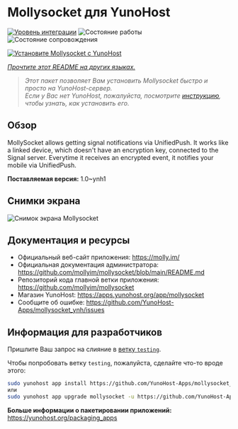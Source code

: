 <!--
Важно: этот README был автоматически сгенерирован <https://github.com/YunoHost/apps/tree/master/tools/readme_generator>
Он НЕ ДОЛЖЕН редактироваться вручную.
-->

# Mollysocket для YunoHost

[![Уровень интеграции](https://dash.yunohost.org/integration/mollysocket.svg)](https://ci-apps.yunohost.org/ci/apps/mollysocket/) ![Состояние работы](https://ci-apps.yunohost.org/ci/badges/mollysocket.status.svg) ![Состояние сопровождения](https://ci-apps.yunohost.org/ci/badges/mollysocket.maintain.svg)

[![Установите Mollysocket с YunoHost](https://install-app.yunohost.org/install-with-yunohost.svg)](https://install-app.yunohost.org/?app=mollysocket)

*[Прочтите этот README на других языках.](./ALL_README.md)*

> *Этот пакет позволяет Вам установить Mollysocket быстро и просто на YunoHost-сервер.*  
> *Если у Вас нет YunoHost, пожалуйста, посмотрите [инструкцию](https://yunohost.org/install), чтобы узнать, как установить его.*

## Обзор

MollySocket allows getting signal notifications via UnifiedPush. It works like a linked device, which doesn't have an encryption key, connected to the Signal server. Everytime it receives an encrypted event, it notifies your mobile via UnifiedPush.


**Поставляемая версия:** 1.0~ynh1

## Снимки экрана

![Снимок экрана Mollysocket](./doc/screenshots/example.jpg)

## Документация и ресурсы

- Официальный веб-сайт приложения: <https://molly.im/>
- Официальная документация администратора: <https://github.com/mollyim/mollysocket/blob/main/README.md>
- Репозиторий кода главной ветки приложения: <https://github.com/mollyim/mollysocket>
- Магазин YunoHost: <https://apps.yunohost.org/app/mollysocket>
- Сообщите об ошибке: <https://github.com/YunoHost-Apps/mollysocket_ynh/issues>

## Информация для разработчиков

Пришлите Ваш запрос на слияние в [ветку `testing`](https://github.com/YunoHost-Apps/mollysocket_ynh/tree/testing).

Чтобы попробовать ветку `testing`, пожалуйста, сделайте что-то вроде этого:

```bash
sudo yunohost app install https://github.com/YunoHost-Apps/mollysocket_ynh/tree/testing --debug
или
sudo yunohost app upgrade mollysocket -u https://github.com/YunoHost-Apps/mollysocket_ynh/tree/testing --debug
```

**Больше информации о пакетировании приложений:** <https://yunohost.org/packaging_apps>
